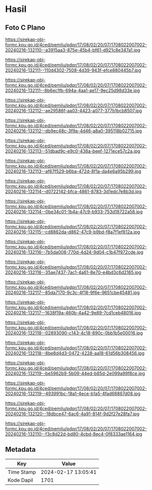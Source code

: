 # Hasil

## Foto C Plano

https://sirekap-obj-formc.kpu.go.id/4ced/pemilu/pdpr/17/08/02/20/07/1708022007002-20240216-132110--a3915aa3-875e-45b4-bf61-d921c8e347a1.jpg

https://sirekap-obj-formc.kpu.go.id/4ced/pemilu/pdpr/17/08/02/20/07/1708022007002-20240216-132111--110d4302-7508-4d39-943f-efce880445b7.jpg

https://sirekap-obj-formc.kpu.go.id/4ced/pemilu/pdpr/17/08/02/20/07/1708022007002-20240216-132111--8b6ec1fb-694a-4aa1-ae17-9ec25d98d33e.jpg

https://sirekap-obj-formc.kpu.go.id/4ced/pemilu/pdpr/17/08/02/20/07/1708022007002-20240216-132112--ae29586f-aa03-4423-a077-377b1bcb8507.jpg

https://sirekap-obj-formc.kpu.go.id/4ced/pemilu/pdpr/17/08/02/20/07/1708022007002-20240216-132112--db9ec48c-3f9a-4d46-a8a0-395118b02715.jpg

https://sirekap-obj-formc.kpu.go.id/4ced/pemilu/pdpr/17/08/02/20/07/1708022007002-20240216-132113--51dbad9c-e9c0-438a-beef-1271ece57c2a.jpg

https://sirekap-obj-formc.kpu.go.id/4ced/pemilu/pdpr/17/08/02/20/07/1708022007002-20240216-132113--af67f529-b6ba-472d-8f1a-da4e6a95b299.jpg

https://sirekap-obj-formc.kpu.go.id/4ced/pemilu/pdpr/17/08/02/20/07/1708022007002-20240216-132114--d0722142-bfca-4861-8783-3d1edc7e8b3d.jpg

https://sirekap-obj-formc.kpu.go.id/4ced/pemilu/pdpr/17/08/02/20/07/1708022007002-20240216-132114--0be34c01-1b4a-47c9-b933-753d18722a58.jpg

https://sirekap-obj-formc.kpu.go.id/4ced/pemilu/pdpr/17/08/02/20/07/1708022007002-20240216-132115--cd8862da-d862-47c9-b9bd-f8a7f1ef812a.jpg

https://sirekap-obj-formc.kpu.go.id/4ced/pemilu/pdpr/17/08/02/20/07/1708022007002-20240216-132116--7b5da008-770d-4d24-9d04-c1b47f972cde.jpg

https://sirekap-obj-formc.kpu.go.id/4ced/pemilu/pdpr/17/08/02/20/07/1708022007002-20240216-132116--35ae7437-7ac1-4a61-8e70-e4bd3c6d2165.jpg

https://sirekap-obj-formc.kpu.go.id/4ced/pemilu/pdpr/17/08/02/20/07/1708022007002-20240216-132117--85da7170-9c3c-4f18-9f6e-9651cbe45481.jpg

https://sirekap-obj-formc.kpu.go.id/4ced/pemilu/pdpr/17/08/02/20/07/1708022007002-20240216-132117--1638f19a-460b-4a42-9e89-7cd1ceb48016.jpg

https://sirekap-obj-formc.kpu.go.id/4ced/pemilu/pdpr/17/08/02/20/07/1708022007002-20240216-132118--02893090-c143-4c18-890c-0bb1b5e00016.jpg

https://sirekap-obj-formc.kpu.go.id/4ced/pemilu/pdpr/17/08/02/20/07/1708022007002-20240216-132118--8be8d4d3-0472-4228-aa18-61d56b308456.jpg

https://sirekap-obj-formc.kpu.go.id/4ced/pemilu/pdpr/17/08/02/20/07/1708022007002-20240216-132119--be5962b9-5b09-44ed-b85d-2e099a99f8ce.jpg

https://sirekap-obj-formc.kpu.go.id/4ced/pemilu/pdpr/17/08/02/20/07/1708022007002-20240216-132119--493991bc-18a1-4ece-b1a5-4fad68867d08.jpg

https://sirekap-obj-formc.kpu.go.id/4ced/pemilu/pdpr/17/08/02/20/07/1708022007002-20240216-132120--18dbce47-6ac6-4a91-814f-9d2f27e28fa7.jpg

https://sirekap-obj-formc.kpu.go.id/4ced/pemilu/pdpr/17/08/02/20/07/1708022007002-20240216-132110--f3c8d22d-bd80-4cbd-8ec4-0f8333ae1164.jpg


## Metadata

| Key        | Value               |
| ---------- | ------------------- |
| Time Stamp | 2024-02-17 13:05:41 |
| Kode Dapil | 1701                |



